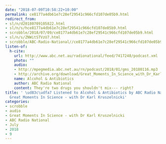 ```yaml
---
date: "2018-07-09T10:58:22+10:00"
permalink: ce8177a4db61e7c28ef29541c966cfd107de05b9.html
redirect_from:
- sl/n/d20180709105822.html
- sl/n/s/hce8177a4db61e7c28ef29541c966cfd107de05b9.html
- scrobble/2018/07/09/ce8177a4db61e7c28ef29541c966cfd107de05b9.html
- sl/n/s/ZNWitSTVzU7.html
- scrobble/ABC-Radio-National//ce8177a4db61e7c28ef29541c966cfd107de05b9.html
listen-of:
  h-cite:
    url: http://www.abc.net.au/radionational/feed/7417248/podcast.xml
    photo: ""
    audio:
    - http://mpegmedia.abc.net.au/rn/podcast/2018/01/gms_20180116.mp3
    - http://archive.org/download/Great_Moments_In_Science_with_Dr_Karl_Kruszelnicki-Podcast-by-ABC_Radio_National/Alcohol_Antibiotics.mp3
    name: Alcohol & Antibiotics
    author: ABC Radio National
    content: They're two drugs you shouldn't mix--- right?
title: ' \ud83c\udfa7 Listened to Alcohol & Antibiotics by ABC Radio National From
  Great Moments In Science - with Dr Karl Kruszelnicki'
categories:
- scrobble
- audio
- Great Moments In Science - with Dr Karl Kruszelnicki
- ABC Radio National
- July
- 2018
- 9
---
```

